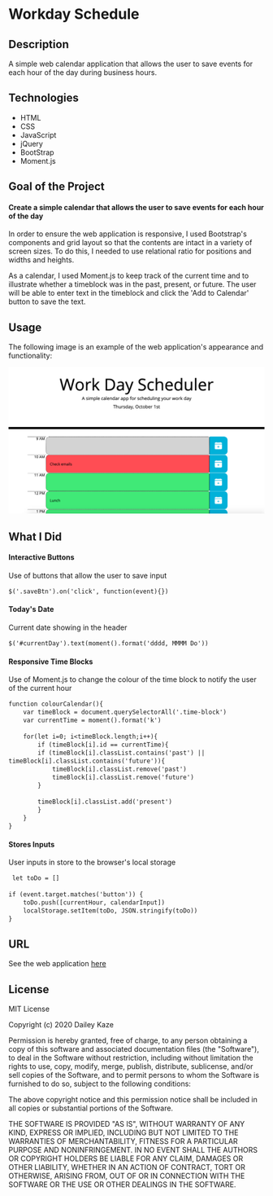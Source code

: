 # Workday Schedule

## Description

A simple web calendar application that allows the user to save events for each hour of the day during business hours.

## Technologies

* HTML
* CSS
* JavaScript
* jQuery
* BootStrap
* Moment.js

## Goal of the Project

#### Create a simple calendar that allows the user to save events for each hour of the day

In order to ensure the web application is responsive, I used Bootstrap's components and grid layout so that the contents are intact in a variety of screen sizes. To do this, I needed to use relational ratio for positions and widths and heights. 

As a calendar, I used Moment.js to keep track of the current time and to illustrate whether a timeblock was in the past, present, or future. The user will be able to enter text in the timeblock and click the 'Add to Calendar' button to save the text.

## Usage
The following image is an example of the web application's appearance and functionality: 

![Image](Assets/workday-schedule-screenshot.png)

## What I Did

#### Interactive Buttons

Use of buttons that allow the user to save input

```
$('.saveBtn').on('click', function(event){})
```

#### Today's Date

Current date showing in the header

```
$('#currentDay').text(moment().format('dddd, MMMM Do'))
```

#### Responsive Time Blocks

Use of Moment.js to change the colour of the time block to notify the user of the current hour

```
function colourCalendar(){
    var timeBlock = document.querySelectorAll('.time-block')
    var currentTime = moment().format('k')
    
    for(let i=0; i<timeBlock.length;i++){
        if (timeBlock[i].id == currentTime){
        if (timeBlock[i].classList.contains('past') || timeBlock[i].classList.contains('future')){
            timeBlock[i].classList.remove('past')
            timeBlock[i].classList.remove('future')
        }

        timeBlock[i].classList.add('present')
        } 
    }
}
```

#### Stores Inputs

User inputs in store to the browser's local storage

```
 let toDo = []

if (event.target.matches('button')) {
    toDo.push([currentHour, calendarInput])
    localStorage.setItem(toDo, JSON.stringify(toDo))
} 
```

## URL

See the web application [here](https://scaredofseagles.github.io/Workday-Schedule/)

## License

MIT License

Copyright (c) 2020 Dailey Kaze

Permission is hereby granted, free of charge, to any person obtaining a copy of this software and associated documentation files (the "Software"), to deal in the Software without restriction, including without limitation the rights to use, copy, modify, merge, publish, distribute, sublicense, and/or sell copies of the Software, and to permit persons to whom the Software is furnished to do so, subject to the following conditions:

The above copyright notice and this permission notice shall be included in all copies or substantial portions of the Software.

THE SOFTWARE IS PROVIDED "AS IS", WITHOUT WARRANTY OF ANY KIND, EXPRESS OR IMPLIED, INCLUDING BUT NOT LIMITED TO THE WARRANTIES OF MERCHANTABILITY, FITNESS FOR A PARTICULAR PURPOSE AND NONINFRINGEMENT. IN NO EVENT SHALL THE AUTHORS OR COPYRIGHT HOLDERS BE LIABLE FOR ANY CLAIM, DAMAGES OR OTHER LIABILITY, WHETHER IN AN ACTION OF CONTRACT, TORT OR OTHERWISE, ARISING FROM, OUT OF OR IN CONNECTION WITH THE SOFTWARE OR THE USE OR OTHER DEALINGS IN THE SOFTWARE.